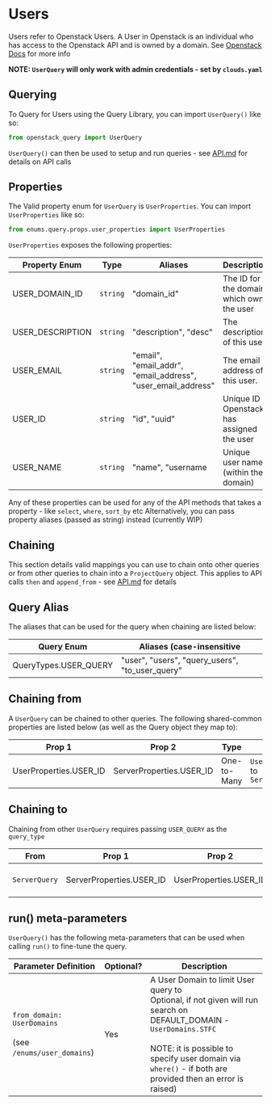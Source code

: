 # Users
Users refer to Openstack Users. A User in Openstack is an individual who has access to the Openstack API and is owned
by a domain.
See [Openstack Docs](https://docs.openstack.org/api-ref/identity/v3/index.html#users) for more info

**NOTE: `UserQuery` will only work with admin credentials - set by `clouds.yaml`**

## Querying

To Query for Users using the Query Library, you can import `UserQuery()` like so:

```python
from openstack_query import UserQuery
```

`UserQuery()` can then be used to setup and run queries - see [API.md](../API.md) for details on API calls

## Properties

The Valid property enum for `UserQuery` is `UserProperties`. You can import `UserProperties` like so:

```python
from enums.query.props.user_properties import UserProperties
```

`UserProperties` exposes the following properties:

| Property Enum    | Type     | Aliases                                                      | Description                               |
|------------------|----------|--------------------------------------------------------------|-------------------------------------------|
| USER_DOMAIN_ID   | `string` | "domain_id"                                                  | The ID for the domain which owns the user |
| USER_DESCRIPTION | `string` | "description", "desc"                                        | The description of this user.             |
| USER_EMAIL       | `string` | "email", "email_addr", "email_address", "user_email_address" | The email address of this user.           |
| USER_ID          | `string` | "id", "uuid"                                                 | Unique ID Openstack has assigned the user |
| USER_NAME        | `string` | "name", "username                                            | Unique user name (within the domain)      |


Any of these properties can be used for any of the API methods that takes a property - like `select`, `where`, `sort_by` etc
Alternatively, you can pass property aliases (passed as string) instead (currently WIP)

## Chaining
This section details valid mappings you can use to chain onto other queries or from other queries to chain into a `ProjectQuery` object.
This applies to API calls `then` and `append_from` - see [API.md](../API.md) for details


## Query Alias
The aliases that can be used for the query when chaining are listed below:

| Query Enum            | Aliases (case-insensitive                       |
|-----------------------|-------------------------------------------------|
| QueryTypes.USER_QUERY | "user", "users", "query_users", "to_user_query" |



## Chaining from
A `UserQuery` can be chained to other queries.
The following shared-common properties are listed below (as well as the Query object they map to):

| Prop 1                 | Prop 2                   | Type        | Maps                         |
|------------------------|--------------------------|-------------|------------------------------|
| UserProperties.USER_ID | ServerProperties.USER_ID | One-to-Many | `UserQuery` to `ServerQuery` |


## Chaining to
Chaining from other `UserQuery` requires passing `USER_QUERY` as the `query_type`

| From          | Prop 1                   | Prop 2                 | Type        | Documentation            |
|---------------|--------------------------|------------------------|-------------|--------------------------|
| `ServerQuery` | ServerProperties.USER_ID | UserProperties.USER_ID | Many-to-One | [SERVERS.md](SERVERS.md) |


## run() meta-parameters

`UserQuery()` has the following meta-parameters that can be used when calling `run()` to fine-tune the query.

| Parameter Definition                                             | Optional? | Description                                                                                                                                                                                                                                  |
|------------------------------------------------------------------|-----------|----------------------------------------------------------------------------------------------------------------------------------------------------------------------------------------------------------------------------------------------|
| `from_domain: UserDomains` <br/><br/>(see `/enums/user_domains`) | Yes       | A User Domain to limit User query to<br/>Optional, if not given will run search on DEFAULT_DOMAIN - `UserDomains.STFC` <br/><br /> NOTE: it is possible to specify user domain via `where()` - if both are provided then an error is raised) |
